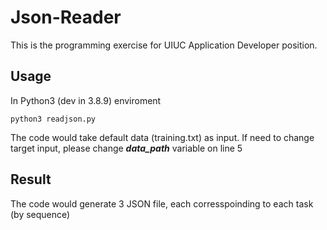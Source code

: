 # Json-Reader
This is the programming exercise for UIUC Application Developer position.

## Usage
In Python3 (dev in 3.8.9) enviroment
```
python3 readjson.py
```
The code would take default data (training.txt) as input. If need to change target input, please change ***data_path*** variable on line 5

## Result
The code would generate 3 JSON file, each corresspoinding to each task (by sequence)

